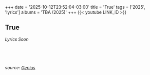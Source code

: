 +++
date = '2025-10-12T23:52:04-03:00'
title = 'True'
tags = ['2025', 'lyrics']
albums = 'TBA (2025)'
+++
{{< youtube LINK_ID >}}

## True

_Lyrics Soon_

&nbsp;

&nbsp;

_source: [Genius](https://genius.com/artists/First-of-october)_
